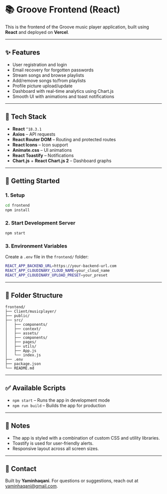 # 📚 Groove Frontend (React)

This is the frontend of the Groove music player application, built using **React** and deployed on **Vercel**.

---

## ✨ Features

* User registration and login
* Email recovery for forgotten passwords
* Stream songs and browse playlists
* Add/remove songs to/from playlists
* Profile picture upload/update
* Dashboard with real-time analytics using Chart.js
* Smooth UI with animations and toast notifications

---

## 🧩 Tech Stack

* **React** `^18.3.1`
* **Axios** – API requests
* **React Router DOM** – Routing and protected routes
* **React Icons** – Icon support
* **Animate.css** – UI animations
* **React Toastify** – Notifications
* **Chart.js** + **React Chart.js 2** – Dashboard graphs

---

## 🚀 Getting Started

### 1. Setup

```bash
cd frontend
npm install
```

### 2. Start Development Server

```bash
npm start
```

### 3. Environment Variables

Create a `.env` file in the `frontend/` folder:

```bash
REACT_APP_BACKEND_URL=https://your-backend-url.com
REACT_APP_CLOUDINARY_CLOUD_NAME=your_cloud_name
REACT_APP_CLOUDINARY_UPLOAD_PRESET=your_preset
```

---

## 👀 Folder Structure

```plaintext
frontend/
├── Client/musicplayer/
├── public/
├── src/
│   ├── components/
│   ├── context/
│   ├── assets/
│   ├── components/
│   ├── pages/
│   ├── utils/
│   ├── App.js
│   └── index.js
├── .env
├── package.json
└── README.md
```

---

## ✅ Available Scripts

* `npm start` – Runs the app in development mode
* `npm run build` – Builds the app for production

---

## 📄 Notes

* The app is styled with a combination of custom CSS and utility libraries.
* Toastify is used for user-friendly alerts.
* Responsive layout across all screen sizes.

---

## 📧 Contact

Built by **Yaminhaqani**.
For questions or suggestions, reach out at [yaminhaqani@gmail.com](mailto:yaminhaqani@gmail.com).
